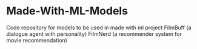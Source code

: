 # Made-With-ML-Models
Code repository for models to be used in made with ml project
FilmBuff (a dialogue agent with personality)
FilmNerd (a recommender system for movie recommendation)